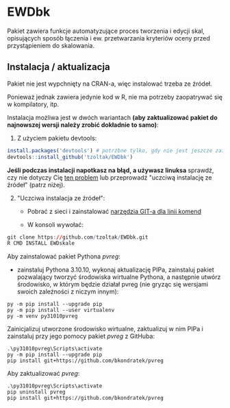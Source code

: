 # EWDbk

Pakiet zawiera funkcje automatyzujące proces tworzenia i edycji skal, opisujących sposób łączenia i ew. przetwarzania kryteriów oceny przed przystąpieniem do skalowania. 

## Instalacja / aktualizacja

Pakiet nie jest wypchnięty na CRAN-a, więc instalować trzeba ze źródeł.

Ponieważ jednak zawiera jedynie kod w R, nie ma potrzeby zaopatrywać się w kompilatory, itp.

Instalacja możliwa jest w dwóch wariantach **(aby zaktualizować pakiet do najnowszej wersji należy zrobić dokładnie to samo)**:

1) Z użyciem pakietu devtools:
```r
install.packages('devtools') # potrzbne tylko, gdy nie jest jeszcze zainstalowany
devtools::install_github('tzoltak/EWDbk')
```

**Jeśli podczas instalacji napotkasz na błąd, a używasz linuksa** sprawdź, czy nie dotyczy Cię [ten problem](https://github.com/hadley/devtools/issues/650) lub przeprowadź "uczciwą instalację ze źródeł" (patrz niżej).

2) "Uczciwa instalacja ze źródeł":

   * Pobrać z sieci i zainstalować [narzędzia GIT-a dla linii komend](http://git-scm.com/downloads) 
   
   * W konsoli wywołać:
```r
git clone https://github.com/tzoltak/EWDbk.git
R CMD INSTALL EWDskale
```

Aby zainstalować pakiet Pythona *pvreg*:

- zainstaluj Pythona 3.10.10, wykonaj aktualizację PIPa, zainstaluj pakiet pozwalający tworzyć środowiska wirtualne Pythona, a następnie utwórz środowisko, w którym będzie działał pvreg (nie gryząc się wersjami swoich zależności z niczym innym):

```
py -m pip install --upgrade pip
py -m pip install --user virtualenv
py -m venv py31010pvreg
```

Zainicjalizuj utworzone środowisko wirtualne, zaktualizuj w nim PIPa i zainstaluj przy jego pomocy pakiet *pvreg* z GitHuba:

```
.\py31010pvreg\Scripts\activate
py -m pip install --upgrade pip
pip install git+https://github.com/bkondratek/pvreg
```

Aby zaktualizować *pvreg*:

```
.\py31010pvreg\Scripts\activate
pip uninstall pvreg
pip install git+https://github.com/bkondratek/pvreg
```
